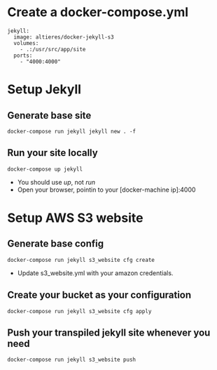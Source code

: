 # Create a docker-compose.yml

```
jekyll:
  image: altieres/docker-jekyll-s3
  volumes:
    - .:/usr/src/app/site
  ports:
    - "4000:4000"
```

# Setup Jekyll

## Generate base site

```
docker-compose run jekyll jekyll new . -f
```

## Run your site locally

```
docker-compose up jekyll
```

- You should use *up*, not *run*
- Open your browser, pointin to your [docker-machine ip]:4000


# Setup AWS S3 website

## Generate base config

```
docker-compose run jekyll s3_website cfg create
```

- Update s3_website.yml with your amazon credentials.

## Create your bucket as your configuration

```
docker-compose run jekyll s3_website cfg apply
```

## Push your transpiled jekyll site whenever you need

```
docker-compose run jekyll s3_website push
```
